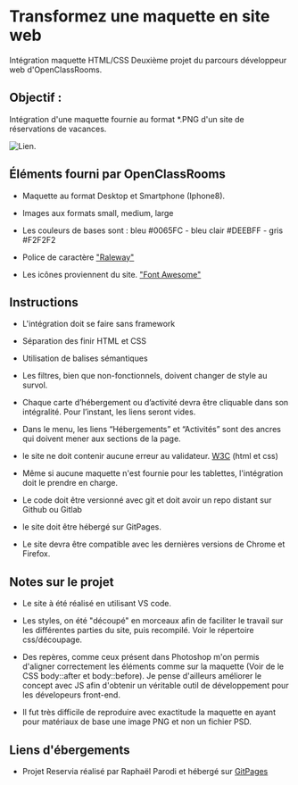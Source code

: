 # Transformez une maquette en site web

Intégration maquette HTML/CSS 
Deuxième projet du parcours développeur web d'OpenClassRooms.

## Objectif :

Intégration d'une maquette fournie au format *.PNG d'un site de réservations de vacances.

![Lien](https://user.oc-static.com/upload/2020/08/24/1598262857804_Maquette%20reservia-min.png "Reservia").


## Éléments fourni par OpenClassRooms

- Maquette au format Desktop et Smartphone (Iphone8).

- Images aux formats small, medium, large

- Les couleurs de bases sont : bleu #0065FC - bleu clair #DEEBFF - gris #F2F2F2

- Police de caractère ["Raleway"](https://fonts.google.com/specimen/Raleway "Police raleway")

- Les icônes proviennent du site. ["Font Awesome"](https://fontawesome.com/ "Font awesome")


## Instructions

- L'intégration doit se faire sans framework

- Séparation des finir HTML et CSS

- Utilisation de balises sémantiques

- Les filtres, bien que non-fonctionnels, doivent changer de style au survol.

- Chaque carte d’hébergement ou d’activité devra être cliquable dans son intégralité. Pour l’instant, les liens seront vides.

- Dans le menu, les liens “Hébergements” et “Activités” sont des ancres qui doivent mener aux sections de la page.

- le site ne doit contenir aucune erreur au validateur. [W3C](https://validator.w3.org/#validate_by_upload) (html et css)

- Même si aucune maquette n'est fournie pour les tablettes, l'intégration doit le prendre en charge.

- Le code doit être versionné avec git et doit avoir un repo distant sur Github ou Gitlab

- le site doit être hébergé sur GitPages.

- Le site devra être compatible avec les dernières versions de Chrome et Firefox.


## Notes sur le projet

- Le site à été réalisé en utilisant VS code.

- Les styles, on été "découpé" en morceaux afin de faciliter le travail sur les différentes parties du site, puis recompilé. Voir le répertoire css/découpage.

- Des repères, comme ceux présent dans Photoshop m'on permis d'aligner correctement les éléments comme sur la maquette (Voir de le CSS body::after et body::before). Je pense d'ailleurs améliorer le concept avec JS afin d'obtenir un véritable outil de développement pour les dévelopeurs front-end.

- Il fut très difficile de reproduire avec exactitude la maquette en ayant pour matériaux de base une image PNG et non un fichier PSD.

## Liens d'ébergements

- Projet Reservia réalisé par Raphaël Parodi et hébergé sur [GitPages](https://raficraft.github.io/OCR_reservia/)




